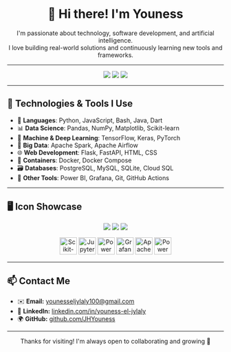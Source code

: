 <h1 align="center">👋 Hi there! I'm Youness</h1>

<p align="center">
  I'm passionate about technology, software development, and artificial intelligence.<br/>
  I love building real-world solutions and continuously learning new tools and frameworks.
</p>

---

<p align="center">
  <a href="mailto:younesseljylaly100@gmail.com"><img src="https://img.shields.io/badge/Gmail-D14836?style=for-the-badge&logo=gmail&logoColor=white"/></a>
  <a href="https://www.linkedin.com/in/youness-el-jylaly"><img src="https://img.shields.io/badge/LinkedIn-0A66C2?style=for-the-badge&logo=linkedin&logoColor=white"/></a>
  <a href="https://github.com/JHYouness"><img src="https://img.shields.io/badge/GitHub-100000?style=for-the-badge&logo=github&logoColor=white"/></a>
</p>

---

## 🚀 Technologies & Tools I Use

- 🔧 **Languages**: Python, JavaScript, Bash, Java, Dart  
- 📊 **Data Science**: Pandas, NumPy, Matplotlib, Scikit-learn  
- 🤖 **Machine & Deep Learning**: TensorFlow, Keras, PyTorch  
- 🐘 **Big Data**: Apache Spark, Apache Airflow  
- 🌐 **Web Development**: Flask, FastAPI, HTML, CSS  
- 🐳 **Containers**: Docker, Docker Compose  
- 🗃️ **Databases**: PostgreSQL, MySQL, SQLite, Cloud SQL  
- 🧠 **Other Tools**: Power BI, Grafana, Git, GitHub Actions  

---

## 🖥️ Icon Showcase

<p align="center">
  <img src="https://skillicons.dev/icons?i=python,java,javascript,dart,bash,html,css" />
  <img src="https://skillicons.dev/icons?i=docker,git,github,postgres,mysql,sqlite" />
  <img src="https://skillicons.dev/icons?i=fastapi,tensorflow,pytorch" />
</p>

<!-- Manual logos for those not available in skillicons.dev -->
<p align="center">
  <img src="https://upload.wikimedia.org/wikipedia/commons/0/05/Scikit_learn_logo_small.svg" height="40" alt="Scikit-learn"/>
  <img src="https://upload.wikimedia.org/wikipedia/commons/3/38/Jupyter_logo.svg" height="40" alt="Jupyter"/>
  <img src="https://upload.wikimedia.org/wikipedia/commons/3/3f/Power_BI_Logo.svg" height="40" alt="Power BI"/>
  <img src="https://upload.wikimedia.org/wikipedia/commons/3/3b/Grafana_icon.svg" height="40" alt="Grafana"/>
  <img src="https://upload.wikimedia.org/wikipedia/commons/f/f3/Apache_Spark_logo.svg" height="40" alt="Apache Spark"/>
  <img src="https://cdn.worldvectorlogo.com/logos/microsoft-power-bi-1.svg" height="40" alt="Power BI"/>
</p>

---

## 📫 Contact Me

- ✉️ **Email:** younesseljylaly100@gmail.com  
- 🔗 **LinkedIn:** [linkedin.com/in/youness-el-jylaly](https://www.linkedin.com/in/youness-el-jylaly)  
- 🌍 **GitHub:** [github.com/JHYouness](https://github.com/JHYouness)

---

<p align="center">Thanks for visiting! I'm always open to collaborating and growing 🚀</p>
